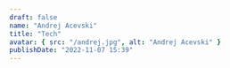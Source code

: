 ```yaml
---
draft: false
name: "Andrej Acevski"
title: "Tech"
avatar: { src: "/andrej.jpg", alt: "Andrej Acevski" }
publishDate: "2022-11-07 15:39"
---
```

